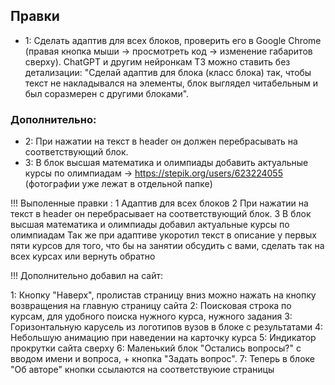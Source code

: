 ## Правки

- 1: Сделать адаптив для всех блоков, проверить его в Google Chrome (правая кнопка мыши -> просмотреть код -> изменение габаритов сверху). ChatGPT и другим нейронкам ТЗ можно ставить без детализации: "Сделай адаптив для блока (класс блока) так, чтобы текст не накладывался на элементы, блок выглядел читабельным и был соразмерен с другими блоками".

### Дополнительно:

- 2: При нажатии на текст в header он должен перебрасывать на соответствующий блок.
- 3: В блок высшая математика и олимпиады добавить актуальные курсы по олимпиадам -> https://stepik.org/users/623224055 (фотографии уже лежат в отдельной папке)


!!! Выполенные правки :
 1 Адаптив для всех блоков
 2 При нажатии на текст в header он перебрасывает на соответствующий блок.
 3 В блок высшая математика и олимпиады добавил актуальные курсы по олимпиадам
 Так же при адаптиве укоротил текст в описание у первых пяти курсов для того, что бы на занятии обсудить с вами, сделать так на всех курсах или вернуть обратно

!!! Дополнительно добавил на сайт:

 1: Кнопку "Наверх", пролистав страницу вниз можно нажать на кнопку возвращения на главную страницу сайта
 2: Поисковая строка по курсам, для удобного поиска нужного курса, нужного задания
 3: Горизонтальную карусель из логотипов вузов в блоке с результатами
 4: Небольшую анимацию при наведении на карточку курса
 5: Индикатор прокрутки сайта сверху
 6: Маленький блок "Остались вопросы?" с вводом имени и вопроса, + кнопка "Задать вопрос".
 7: Теперь в блоке "Об авторе" кнопки ссылаются на соответствуюие страницы